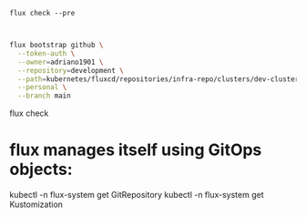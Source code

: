 

`flux check --pre`

````sh


flux bootstrap github \
  --token-auth \
  --owner=adriano1901 \
  --repository=development \
  --path=kubernetes/fluxcd/repositories/infra-repo/clusters/dev-cluster \
  --personal \
  --branch main
````

flux check

# flux manages itself using GitOps objects:

kubectl -n flux-system get GitRepository
kubectl -n flux-system get Kustomization